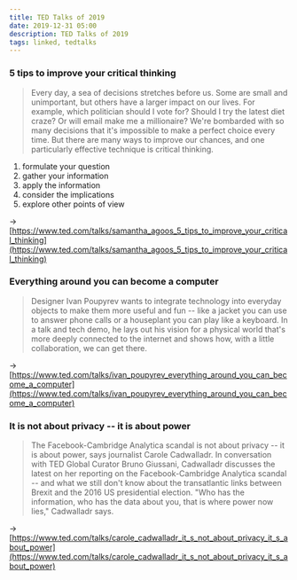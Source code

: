 ```yaml
---
title: TED Talks of 2019
date: 2019-12-31 05:00
description: TED Talks of 2019
tags: linked, tedtalks
---
```


### 5 tips to improve your critical thinking

> Every day, a sea of decisions stretches before us. Some are small and unimportant, but others have a larger impact on our lives. For example, which politician should I vote for? Should I try the latest diet craze? Or will email make me a millionaire? We're bombarded with so many decisions that it's impossible to make a perfect choice every time. But there are many ways to improve our chances, and one particularly effective technique is critical thinking.

1. formulate your question
2. gather your information
3. apply the information
4. consider the implications
5. explore other points of view

→ [https://www.ted.com/talks/samantha_agoos_5_tips_to_improve_your_critical_thinking](https://www.ted.com/talks/samantha_agoos_5_tips_to_improve_your_critical_thinking)


### Everything around you can become a computer

> Designer Ivan Poupyrev wants to integrate technology into everyday objects to make them more useful and fun -- like a jacket you can use to answer phone calls or a houseplant you can play like a keyboard. In a talk and tech demo, he lays out his vision for a physical world that's more deeply connected to the internet and shows how, with a little collaboration, we can get there.

→ [https://www.ted.com/talks/ivan_poupyrev_everything_around_you_can_become_a_computer](https://www.ted.com/talks/ivan_poupyrev_everything_around_you_can_become_a_computer)


### It is not about privacy -- it is about power

> The Facebook-Cambridge Analytica scandal is not about privacy -- it is about power, says journalist Carole Cadwalladr. In conversation with TED Global Curator Bruno Giussani, Cadwalladr discusses the latest on her reporting on the Facebook-Cambridge Analytica scandal -- and what we still don't know about the transatlantic links between Brexit and the 2016 US presidential election. "Who has the information, who has the data about you, that is where power now lies," Cadwalladr says.

→ [https://www.ted.com/talks/carole_cadwalladr_it_s_not_about_privacy_it_s_about_power](https://www.ted.com/talks/carole_cadwalladr_it_s_not_about_privacy_it_s_about_power)
